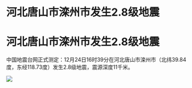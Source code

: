 # 河北唐山市滦州市发生2.8级地震

# 河北唐山市滦州市发生2.8级地震

中国地震台网正式测定：12月24日16时39分在河北唐山市滦州市（北纬39.84度，东经118.73度）发生2.8级地震，震源深度11千米。

![](https://inews.gtimg.com/news_bt/OKhDL7Yk9qxSSB9w0JYCkstcuvvsklFMBmYuSug6WuKNoAA/1000)

